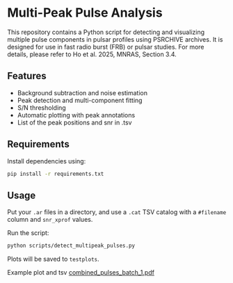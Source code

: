 # Multi-Peak Pulse Analysis

This repository contains a Python script for detecting and visualizing multiple pulse components in pulsar profiles using PSRCHIVE archives. It is designed for use in fast radio burst (FRB) or pulsar studies. For more details, please refer to Ho et al. 2025, MNRAS, Section 3.4.

## Features

- Background subtraction and noise estimation
- Peak detection and multi-component fitting
- S/N thresholding
- Automatic plotting with peak annotations
- List of the peak positions and snr in .tsv

## Requirements

Install dependencies using:

```bash
pip install -r requirements.txt
```

## Usage

Put your `.ar` files in a directory, and use a `.cat` TSV catalog with a `#filename` column and `snr_xprof` values.

Run the script:

```bash
python scripts/detect_multipeak_pulses.py
```

Plots will be saved to `testplots`.

Example plot and tsv
[combined_pulses_batch_1.pdf](https://github.com/user-attachments/files/20851555/combined_pulses_batch_1.pdf)
